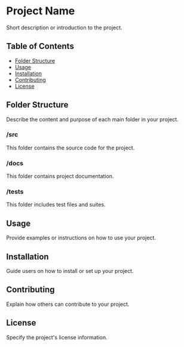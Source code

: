 # Project Name

Short description or introduction to the project.

## Table of Contents

- [Folder Structure](#folder-structure)
- [Usage](#usage)
- [Installation](#installation)
- [Contributing](#contributing)
- [License](#license)

## Folder Structure

Describe the content and purpose of each main folder in your project.

### /src
This folder contains the source code for the project.

### /docs
This folder contains project documentation.

### /tests
This folder includes test files and suites.

## Usage

Provide examples or instructions on how to use your project.

## Installation

Guide users on how to install or set up your project.

## Contributing

Explain how others can contribute to your project.

## License

Specify the project's license information.

